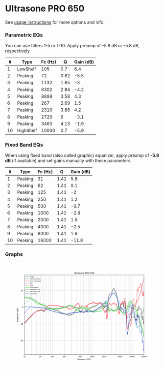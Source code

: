 # Ultrasone PRO 650
See [usage instructions](https://github.com/jaakkopasanen/AutoEq#usage) for more options and info.

### Parametric EQs
You can use filters 1-5 or 1-10. Apply preamp of -5.8 dB or -5.8 dB, respectively.

|   # | Type      |   Fc (Hz) |    Q |   Gain (dB) |
|-----|-----------|-----------|------|-------------|
|   1 | LowShelf  |       105 | 0.7  |         6.4 |
|   2 | Peaking   |        72 | 0.82 |        -5.5 |
|   3 | Peaking   |      1132 | 1.85 |        -3   |
|   4 | Peaking   |      6302 | 2.84 |        -4.2 |
|   5 | Peaking   |      8898 | 3.58 |         4.3 |
|   6 | Peaking   |       267 | 2.69 |         1.5 |
|   7 | Peaking   |      2310 | 3.86 |         4.2 |
|   8 | Peaking   |      2720 | 6    |        -3.1 |
|   9 | Peaking   |      3463 | 4.13 |        -1.9 |
|  10 | HighShelf |     10000 | 0.7  |        -5.9 |

### Fixed Band EQs
When using fixed band (also called graphic) equalizer, apply preamp of **-5.8 dB** (if available) and set gains manually with these parameters.

|   # | Type    |   Fc (Hz) |    Q |   Gain (dB) |
|-----|---------|-----------|------|-------------|
|   1 | Peaking |        31 | 1.41 |         5.8 |
|   2 | Peaking |        62 | 1.41 |         0.1 |
|   3 | Peaking |       125 | 1.41 |        -2   |
|   4 | Peaking |       250 | 1.41 |         1.2 |
|   5 | Peaking |       500 | 1.41 |        -0.7 |
|   6 | Peaking |      1000 | 1.41 |        -2.8 |
|   7 | Peaking |      2000 | 1.41 |         1.5 |
|   8 | Peaking |      4000 | 1.41 |        -2.5 |
|   9 | Peaking |      8000 | 1.41 |         1.6 |
|  10 | Peaking |     16000 | 1.41 |       -11.8 |

### Graphs
![](./Ultrasone%20PRO%20650.png)
